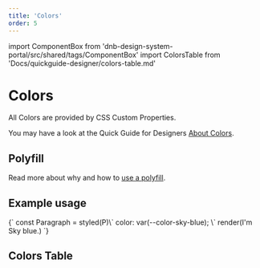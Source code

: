 ```yaml
---
title: 'Colors'
order: 5
---
```


import ComponentBox from 'dnb-design-system-portal/src/shared/tags/ComponentBox'
import ColorsTable from 'Docs/quickguide-designer/colors-table.md'

# Colors

All Colors are provided by CSS Custom Properties.

You may have a look at the Quick Guide for Designers [About Colors](/quickguide-designer/colors).

## Polyfill

Read more about why and how to [use a polyfill](/uilib/usage/customisation/styling/polyfill).

## Example usage

<ComponentBox hideCode useRender>
{`
const Paragraph = styled(P)\`
  color: var(--color-sky-blue);
\`
render(<Paragraph>I'm Sky blue.</Paragraph>)
`}
</ComponentBox>

## Colors Table

<ColorsTable />
